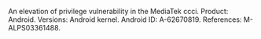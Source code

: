 An elevation of privilege vulnerability in the MediaTek ccci. Product: Android. Versions: Android kernel. Android ID: A-62670819. References: M-ALPS03361488.